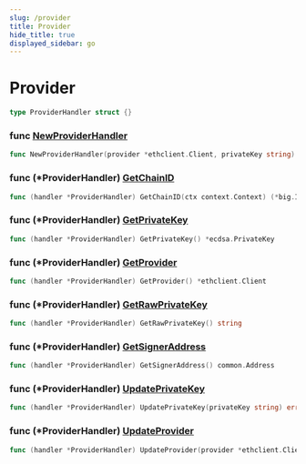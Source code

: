 ```yaml
---
slug: /provider
title: Provider
hide_title: true
displayed_sidebar: go
---
```


# Provider

```go
type ProviderHandler struct {}
```

### func [NewProviderHandler](<https://github.com/thirdweb-dev/go-sdk/blob/main/thirdweb/provider_handler.go#L23>)

```go
func NewProviderHandler(provider *ethclient.Client, privateKey string) (*ProviderHandler, error)
```

### func \(\*ProviderHandler\) [GetChainID](<https://github.com/thirdweb-dev/go-sdk/blob/main/thirdweb/provider_handler.go#L65>)

```go
func (handler *ProviderHandler) GetChainID(ctx context.Context) (*big.Int, error)
```

### func \(\*ProviderHandler\) [GetPrivateKey](<https://github.com/thirdweb-dev/go-sdk/blob/main/thirdweb/provider_handler.go#L61>)

```go
func (handler *ProviderHandler) GetPrivateKey() *ecdsa.PrivateKey
```

### func \(\*ProviderHandler\) [GetProvider](<https://github.com/thirdweb-dev/go-sdk/blob/main/thirdweb/provider_handler.go#L49>)

```go
func (handler *ProviderHandler) GetProvider() *ethclient.Client
```

### func \(\*ProviderHandler\) [GetRawPrivateKey](<https://github.com/thirdweb-dev/go-sdk/blob/main/thirdweb/provider_handler.go#L57>)

```go
func (handler *ProviderHandler) GetRawPrivateKey() string
```

### func \(\*ProviderHandler\) [GetSignerAddress](<https://github.com/thirdweb-dev/go-sdk/blob/main/thirdweb/provider_handler.go#L53>)

```go
func (handler *ProviderHandler) GetSignerAddress() common.Address
```

### func \(\*ProviderHandler\) [UpdatePrivateKey](<https://github.com/thirdweb-dev/go-sdk/blob/main/thirdweb/provider_handler.go#L41>)

```go
func (handler *ProviderHandler) UpdatePrivateKey(privateKey string) error
```

### func \(\*ProviderHandler\) [UpdateProvider](<https://github.com/thirdweb-dev/go-sdk/blob/main/thirdweb/provider_handler.go#L37>)

```go
func (handler *ProviderHandler) UpdateProvider(provider *ethclient.Client)
```